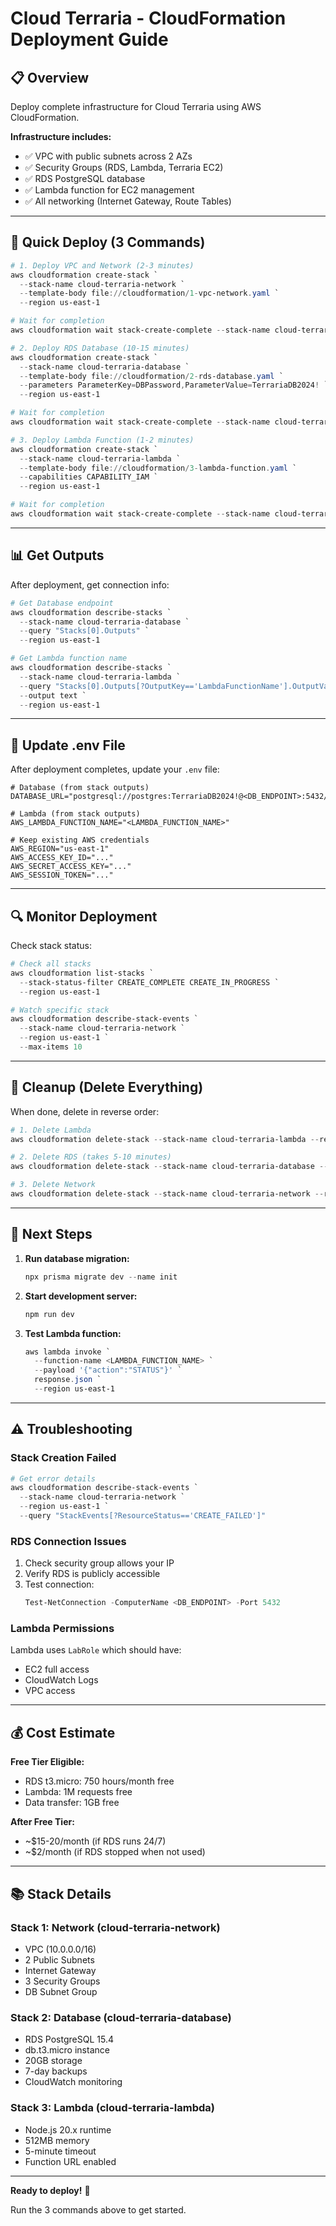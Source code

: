 # Cloud Terraria - CloudFormation Deployment Guide

## 📋 Overview

Deploy complete infrastructure for Cloud Terraria using AWS CloudFormation.

**Infrastructure includes:**
- ✅ VPC with public subnets across 2 AZs
- ✅ Security Groups (RDS, Lambda, Terraria EC2)
- ✅ RDS PostgreSQL database
- ✅ Lambda function for EC2 management
- ✅ All networking (Internet Gateway, Route Tables)

---

## 🚀 Quick Deploy (3 Commands)

```powershell
# 1. Deploy VPC and Network (2-3 minutes)
aws cloudformation create-stack `
  --stack-name cloud-terraria-network `
  --template-body file://cloudformation/1-vpc-network.yaml `
  --region us-east-1

# Wait for completion
aws cloudformation wait stack-create-complete --stack-name cloud-terraria-network --region us-east-1

# 2. Deploy RDS Database (10-15 minutes)
aws cloudformation create-stack `
  --stack-name cloud-terraria-database `
  --template-body file://cloudformation/2-rds-database.yaml `
  --parameters ParameterKey=DBPassword,ParameterValue=TerrariaDB2024! `
  --region us-east-1

# Wait for completion
aws cloudformation wait stack-create-complete --stack-name cloud-terraria-database --region us-east-1

# 3. Deploy Lambda Function (1-2 minutes)
aws cloudformation create-stack `
  --stack-name cloud-terraria-lambda `
  --template-body file://cloudformation/3-lambda-function.yaml `
  --capabilities CAPABILITY_IAM `
  --region us-east-1

# Wait for completion
aws cloudformation wait stack-create-complete --stack-name cloud-terraria-lambda --region us-east-1
```

---

## 📊 Get Outputs

After deployment, get connection info:

```powershell
# Get Database endpoint
aws cloudformation describe-stacks `
  --stack-name cloud-terraria-database `
  --query "Stacks[0].Outputs" `
  --region us-east-1

# Get Lambda function name
aws cloudformation describe-stacks `
  --stack-name cloud-terraria-lambda `
  --query "Stacks[0].Outputs[?OutputKey=='LambdaFunctionName'].OutputValue" `
  --output text `
  --region us-east-1
```

---

## 🔧 Update .env File

After deployment completes, update your `.env` file:

```env
# Database (from stack outputs)
DATABASE_URL="postgresql://postgres:TerrariaDB2024!@<DB_ENDPOINT>:5432/terraria"

# Lambda (from stack outputs)
AWS_LAMBDA_FUNCTION_NAME="<LAMBDA_FUNCTION_NAME>"

# Keep existing AWS credentials
AWS_REGION="us-east-1"
AWS_ACCESS_KEY_ID="..."
AWS_SECRET_ACCESS_KEY="..."
AWS_SESSION_TOKEN="..."
```

---

## 🔍 Monitor Deployment

Check stack status:

```powershell
# Check all stacks
aws cloudformation list-stacks `
  --stack-status-filter CREATE_COMPLETE CREATE_IN_PROGRESS `
  --region us-east-1

# Watch specific stack
aws cloudformation describe-stack-events `
  --stack-name cloud-terraria-network `
  --region us-east-1 `
  --max-items 10
```

---

## 🧹 Cleanup (Delete Everything)

When done, delete in reverse order:

```powershell
# 1. Delete Lambda
aws cloudformation delete-stack --stack-name cloud-terraria-lambda --region us-east-1

# 2. Delete RDS (takes 5-10 minutes)
aws cloudformation delete-stack --stack-name cloud-terraria-database --region us-east-1

# 3. Delete Network
aws cloudformation delete-stack --stack-name cloud-terraria-network --region us-east-1
```

---

## 🎯 Next Steps

1. **Run database migration:**
   ```powershell
   npx prisma migrate dev --name init
   ```

2. **Start development server:**
   ```powershell
   npm run dev
   ```

3. **Test Lambda function:**
   ```powershell
   aws lambda invoke `
     --function-name <LAMBDA_FUNCTION_NAME> `
     --payload '{"action":"STATUS"}' `
     response.json `
     --region us-east-1
   ```

---

## ⚠️ Troubleshooting

### Stack Creation Failed

```powershell
# Get error details
aws cloudformation describe-stack-events `
  --stack-name cloud-terraria-network `
  --region us-east-1 `
  --query "StackEvents[?ResourceStatus=='CREATE_FAILED']"
```

### RDS Connection Issues

1. Check security group allows your IP
2. Verify RDS is publicly accessible
3. Test connection:
   ```powershell
   Test-NetConnection -ComputerName <DB_ENDPOINT> -Port 5432
   ```

### Lambda Permissions

Lambda uses `LabRole` which should have:
- EC2 full access
- CloudWatch Logs
- VPC access

---

## 💰 Cost Estimate

**Free Tier Eligible:**
- RDS t3.micro: 750 hours/month free
- Lambda: 1M requests free
- Data transfer: 1GB free

**After Free Tier:**
- ~$15-20/month (if RDS runs 24/7)
- ~$2/month (if RDS stopped when not used)

---

## 📚 Stack Details

### Stack 1: Network (cloud-terraria-network)
- VPC (10.0.0.0/16)
- 2 Public Subnets
- Internet Gateway
- 3 Security Groups
- DB Subnet Group

### Stack 2: Database (cloud-terraria-database)
- RDS PostgreSQL 15.4
- db.t3.micro instance
- 20GB storage
- 7-day backups
- CloudWatch monitoring

### Stack 3: Lambda (cloud-terraria-lambda)
- Node.js 20.x runtime
- 512MB memory
- 5-minute timeout
- Function URL enabled

---

**Ready to deploy!** 🚀

Run the 3 commands above to get started.
